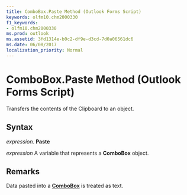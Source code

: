 ```yaml
---
title: ComboBox.Paste Method (Outlook Forms Script)
keywords: olfm10.chm2000330
f1_keywords:
- olfm10.chm2000330
ms.prod: outlook
ms.assetid: 3fd1314e-b0c2-df9e-d3cd-7d0a06561dc6
ms.date: 06/08/2017
localization_priority: Normal
---
```



# ComboBox.Paste Method (Outlook Forms Script)

Transfers the contents of the Clipboard to an object.


## Syntax

_expression_. **Paste**

_expression_ A variable that represents a  **ComboBox** object.


## Remarks

Data pasted into a  **[ComboBox](Outlook.combobox.md)** is treated as text.


